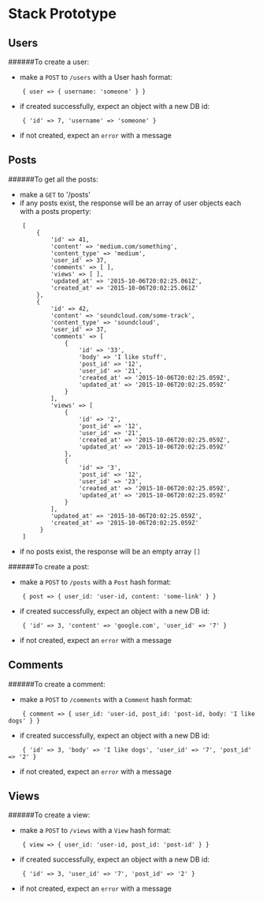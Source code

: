# Stack Prototype

## Users
######To create a user:

* make a `POST` to `/users` with a User hash format:

```
	{ user => { username: 'someone' } }
```

* if created successfully, expect an object with a new DB id:

```
	{ 'id' => 7, 'username' => 'someone' }
```



*  if not created, expect an `error` with a message

## Posts
######To get all the posts:
* make a `GET` to '/posts'
* if any posts exist, the response will be an array of user objects each with a posts property: 

```
	[
		{
		 	'id' => 41,
		   	'content' => 'medium.com/something',
		   	'content_type' => 'medium',
		   	'user_id' => 37,
		   	'comments' => [ ],
		   	'views' => [ ],
		   	'updated_at' => '2015-10-06T20:02:25.061Z',
		   	'created_at' => '2015-10-06T20:02:25.061Z'
		},
		{
			'id' => 42,
		  	'content' => 'soundcloud.com/some-track',
		  	'content_type' => 'soundcloud',
		  	'user_id' => 37,
		  	'comments' => [
		  		{
		  			'id' => '33',
  			  		'body' => 'I like stuff',
  			  		'post_id' => '12',
  			  		'user_id' => '21',
  		      		'created_at' => '2015-10-06T20:02:25.059Z',
  			  		'updated_at' => '2015-10-06T20:02:25.059Z'
  				}
		  	],
		  	'views' => [
		  		{
		  			'id' => '2',
  			  		'post_id' => '12',
  			  		'user_id' => '21',
  		      		'created_at' => '2015-10-06T20:02:25.059Z',
  			  		'updated_at' => '2015-10-06T20:02:25.059Z'
  			 	},
  			 	{
  			 		'id' => '3',
  			  		'post_id' => '12',
  			  		'user_id' => '23',
  		      		'created_at' => '2015-10-06T20:02:25.059Z',
  			  		'updated_at' => '2015-10-06T20:02:25.059Z'
  			 	}
		  	],
		  	'updated_at' => '2015-10-06T20:02:25.059Z',
		  	'created_at' => '2015-10-06T20:02:25.059Z'
		 }
	]
```


* if no posts exist, the response will be an empty array `[]`

######To create a post:

* make a `POST` to `/posts` with a `Post` hash format:

```
	{ post => { user_id: 'user-id, content: 'some-link' } }
```

* if created successfully, expect an object with a new DB id:

```
	{ 'id' => 3, 'content' => 'google.com', 'user_id' => '7' }
```
*  if not created, expect an `error` with a message

## Comments
######To create a comment:

* make a `POST` to `/comments` with a `Comment` hash format:

```
	{ comment => { user_id: 'user-id, post_id: 'post-id, body: 'I like dogs' } }
```

* if created successfully, expect an object with a new DB id:

```
	{ 'id' => 3, 'body' => 'I like dogs', 'user_id' => '7', 'post_id' => '2' }
```
*  if not created, expect an `error` with a message

## Views
######To create a view:

* make a `POST` to `/views` with a `View` hash format:

```
	{ view => { user_id: 'user-id, post_id: 'post-id' } }
```

* if created successfully, expect an object with a new DB id:

```
	{ 'id' => 3, 'user_id' => '7', 'post_id' => '2' }
```
*  if not created, expect an `error` with a message